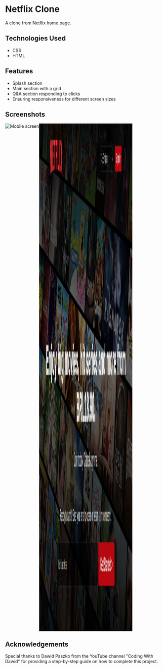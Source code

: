 # Netflix Clone
A clone from Netflix home page.

## Technologies Used
- CSS
- HTML

## Features
- Splash section
- Main section with a grid
- Q&A section responding to clicks
- Ensuring responsiveness for different screen sizes

## Screenshots
<div style="display: flex;">
  <img src="./images/mobileScreenRecorded.gif" alt="Mobile screen" style="height: 41vh">
  <img src="./images/mainScreen.png" alt="Main screen" style="width: 60%;">
</div>

## Acknowledgements
Special thanks to Dawid Paszko from the YouTube channel "Coding With Dawid" for providing a step-by-step guide on how to complete this project.
